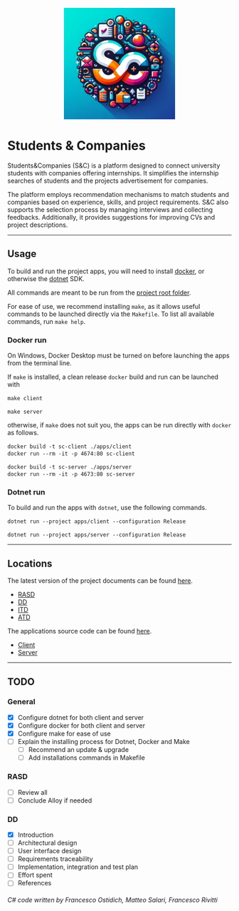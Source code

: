 <p align="center">
  <img src="assets/SC-logo.png" alt="S&C logo" width="250">
</p>

# Students & Companies

Students&Companies (S&C) is a platform designed to connect university students with companies offering internships.
It simplifies the internship searches of students and the projects advertisement for companies.

The platform employs recommendation mechanisms to match students and companies based on experience, skills, and project requirements.
S&C also supports the selection process by managing interviews and collecting feedbacks.
Additionally, it provides suggestions for improving CVs and project descriptions.

- - -

## Usage

To build and run the project apps, you will need to install [docker](#docker-run), or otherwise the [dotnet](#dotnet-run) SDK.

All commands are meant to be run from the [project root folder](.).

For ease of use, we recommend installing `make`, as it allows useful commands to be launched directly via the `Makefile`.
To list all available commands, run `make help`.

### Docker run

On Windows, Docker Desktop must be turned on before launching the apps from the terminal line.

If `make` is installed, a clean release `docker` build and run can be launched with

```
make client
```
```
make server
```

otherwise, if `make` does not suit you, the apps can be run directly with `docker` as follows.

```
docker build -t sc-client ./apps/client
docker run --rm -it -p 4674:80 sc-client
```
```
docker build -t sc-server ./apps/server
docker run --rm -it -p 4673:80 sc-server
```

### Dotnet run

To build and run the apps with `dotnet`, use the following commands.

```
dotnet run --project apps/client --configuration Release
```
```
dotnet run --project apps/server --configuration Release
```

- - -

## Locations

The latest version of the project documents can be found [here](Delivery).

- [RASD](Delivery/RASDv0.1.pdf)
- [DD](Delivery/DDv0.1.pdf)
- [ITD](Delivery/ITDv0.1.pdf)
- [ATD](Delivery/ATDv0.1.pdf)

The applications source code can be found [here](apps).

- [Client](apps/client/src)
- [Server](apps/server/src)

- - -

## TODO

### General

- [x] Configure dotnet for both client and server
- [x] Configure docker for both client and server
- [x] Configure make for ease of use
- [ ] Explain the installing process for Dotnet, Docker and Make
    - [ ] Recommend an update & upgrade
    - [ ] Add installations commands in Makefile

### RASD

- [ ] Review all
- [ ] Conclude Alloy if needed

### DD

- [x] Introduction
- [ ] Architectural design
- [ ] User interface design
- [ ] Requirements traceability
- [ ] Implementation, integration and test plan
- [ ] Effort spent
- [ ] References

###### C# code written by Francesco Ostidich, Matteo Salari, Francesco Rivitti
